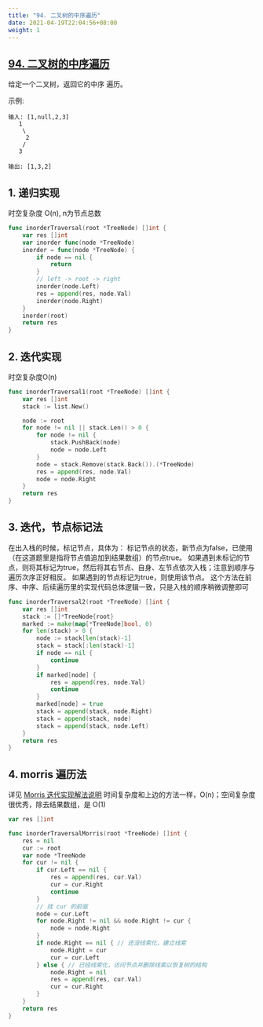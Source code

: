 ```yaml
---
title: "94. 二叉树的中序遍历"
date: 2021-04-19T22:04:56+08:00
weight: 1
---
```


## [94. 二叉树的中序遍历](https://leetcode-cn.com/problems/binary-tree-inorder-traversal)

给定一个二叉树，返回它的中序 遍历。

示例:

```
输入: [1,null,2,3]
   1
    \
     2
    /
   3

输出: [1,3,2]
```

## 1. 递归实现

时空复杂度 O(n), n为节点总数

```go
func inorderTraversal(root *TreeNode) []int {
	var res []int
	var inorder func(node *TreeNode)
	inorder = func(node *TreeNode) {
		if node == nil {
			return
		}
		// left -> root -> right
		inorder(node.Left)
		res = append(res, node.Val)
		inorder(node.Right)
	}
	inorder(root)
	return res
}
```

## 2. 迭代实现

时空复杂度O(n)

```go
func inorderTraversal1(root *TreeNode) []int {
	var res []int
	stack := list.New()

	node := root
	for node != nil || stack.Len() > 0 {
		for node != nil {
			stack.PushBack(node)
			node = node.Left
		}
		node = stack.Remove(stack.Back()).(*TreeNode)
		res = append(res, node.Val)
		node = node.Right
	}
	return res
}
```

## 3. 迭代，节点标记法

在出入栈的时候，标记节点，具体为：
标记节点的状态，新节点为false，已使用（在这道题里是指将节点值追加到结果数组）的节点true。
如果遇到未标记的节点，则将其标记为true，然后将其右节点、自身、左节点依次入栈；注意到顺序与遍历次序正好相反。
如果遇到的节点标记为true，则使用该节点。
这个方法在前序、中序、后续遍历里的实现代码总体逻辑一致，只是入栈的顺序稍微调整即可

```go
func inorderTraversal2(root *TreeNode) []int {
	var res []int
	stack := []*TreeNode{root}
	marked := make(map[*TreeNode]bool, 0)
	for len(stack) > 0 {
		node := stack[len(stack)-1]
		stack = stack[:len(stack)-1]
		if node == nil {
			continue
		}
		if marked[node] {
			res = append(res, node.Val)
			continue
		}
		marked[node] = true
		stack = append(stack, node.Right)
		stack = append(stack, node)
		stack = append(stack, node.Left)
	}
	return res
}
```

## 4. morris 遍历法

详见 [Morris 迭代实现解法说明](/main/tree/traversal/binary-tree-morris)
时间复杂度和上边的方法一样，O(n)；空间复杂度很优秀，除去结果数组，是 O(1)

```go
var res []int

func inorderTraversalMorris(root *TreeNode) []int {
	res = nil
	cur := root
	var node *TreeNode
	for cur != nil {
		if cur.Left == nil {
			res = append(res, cur.Val)
			cur = cur.Right
			continue
		}
		// 找 cur 的前驱
		node = cur.Left
		for node.Right != nil && node.Right != cur {
			node = node.Right
		}
		if node.Right == nil { // 还没线索化，建立线索
			node.Right = cur
			cur = cur.Left
		} else { // 已经线索化，访问节点并删除线索以恢复树的结构
			node.Right = nil
			res = append(res, cur.Val)
			cur = cur.Right
		}
	}
	return res
}
```
